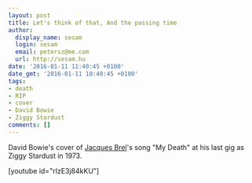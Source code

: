 ```yaml
---
layout: post
title: Let's think of that, And the passing time
author:
  display_name: sesam
  login: sesam
  email: petersz@me.com
  url: http://sesam.hu
date: '2016-01-11 11:40:45 +0100'
date_gmt: '2016-01-11 10:40:45 +0100'
tags:
- death
- RIP
- cover
- David Bowie
- Ziggy Stardust
comments: []
---
```


David Bowie's cover of [Jacques Brel](https://en.wikipedia.org/wiki/Jacques_Brel)'s song "My Death" at his last gig as Ziggy Stardust in 1973.

[youtube id="rIzE3j84kKU"]
